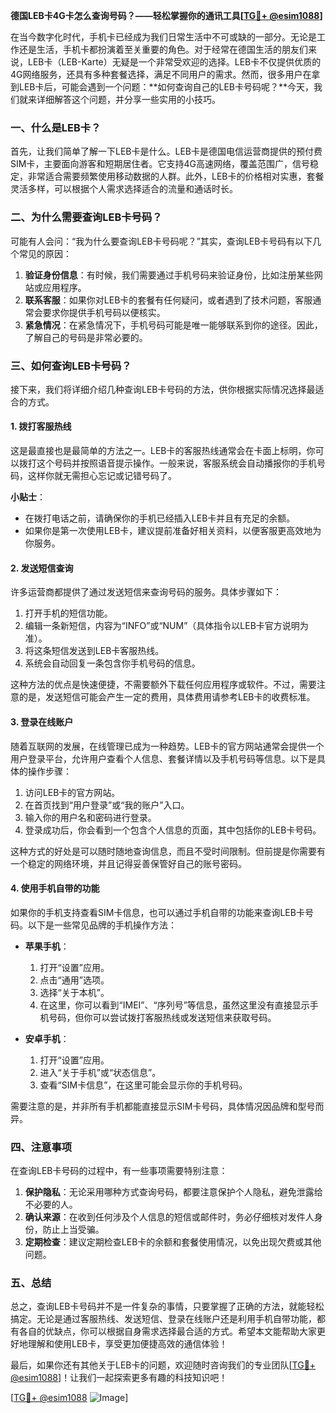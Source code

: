 **德国LEB卡4G卡怎么查询号码？——轻松掌握你的通讯工具[[TG💪+ @esim1088](https://t.me/s/esim1088)]**

在当今数字化时代，手机卡已经成为我们日常生活中不可或缺的一部分。无论是工作还是生活，手机卡都扮演着至关重要的角色。对于经常在德国生活的朋友们来说，LEB卡（LEB-Karte）无疑是一个非常受欢迎的选择。LEB卡不仅提供优质的4G网络服务，还具有多种套餐选择，满足不同用户的需求。然而，很多用户在拿到LEB卡后，可能会遇到一个问题：**如何查询自己的LEB卡号码呢？**今天，我们就来详细解答这个问题，并分享一些实用的小技巧。

### **一、什么是LEB卡？**

首先，让我们简单了解一下LEB卡是什么。LEB卡是德国电信运营商提供的预付费SIM卡，主要面向游客和短期居住者。它支持4G高速网络，覆盖范围广，信号稳定，非常适合需要频繁使用移动数据的人群。此外，LEB卡的价格相对实惠，套餐灵活多样，可以根据个人需求选择适合的流量和通话时长。

### **二、为什么需要查询LEB卡号码？**

可能有人会问：“我为什么要查询LEB卡号码呢？”其实，查询LEB卡号码有以下几个常见的原因：

1. **验证身份信息**：有时候，我们需要通过手机号码来验证身份，比如注册某些网站或应用程序。
2. **联系客服**：如果你对LEB卡的套餐有任何疑问，或者遇到了技术问题，客服通常会要求你提供手机号码以便核实。
3. **紧急情况**：在紧急情况下，手机号码可能是唯一能够联系到你的途径。因此，了解自己的号码是非常必要的。

### **三、如何查询LEB卡号码？**

接下来，我们将详细介绍几种查询LEB卡号码的方法，供你根据实际情况选择最适合的方式。

#### **1. 拨打客服热线**

这是最直接也是最简单的方法之一。LEB卡的客服热线通常会在卡面上标明，你可以拨打这个号码并按照语音提示操作。一般来说，客服系统会自动播报你的手机号码，这样你就无需担心忘记或记错号码了。

**小贴士**：
- 在拨打电话之前，请确保你的手机已经插入LEB卡并且有充足的余额。
- 如果你是第一次使用LEB卡，建议提前准备好相关资料，以便客服更高效地为你服务。

#### **2. 发送短信查询**

许多运营商都提供了通过发送短信来查询号码的服务。具体步骤如下：

1. 打开手机的短信功能。
2. 编辑一条新短信，内容为“INFO”或“NUM”（具体指令以LEB卡官方说明为准）。
3. 将这条短信发送到LEB卡客服热线。
4. 系统会自动回复一条包含你手机号码的信息。

这种方法的优点是快速便捷，不需要额外下载任何应用程序或软件。不过，需要注意的是，发送短信可能会产生一定的费用，具体费用请参考LEB卡的收费标准。

#### **3. 登录在线账户**

随着互联网的发展，在线管理已成为一种趋势。LEB卡的官方网站通常会提供一个用户登录平台，允许用户查看个人信息、套餐详情以及手机号码等信息。以下是具体的操作步骤：

1. 访问LEB卡的官方网站。
2. 在首页找到“用户登录”或“我的账户”入口。
3. 输入你的用户名和密码进行登录。
4. 登录成功后，你会看到一个包含个人信息的页面，其中包括你的LEB卡号码。

这种方式的好处是可以随时随地查询信息，而且不受时间限制。但前提是你需要有一个稳定的网络环境，并且记得妥善保管好自己的账号密码。

#### **4. 使用手机自带的功能**

如果你的手机支持查看SIM卡信息，也可以通过手机自带的功能来查询LEB卡号码。以下是一些常见品牌的手机操作方法：

- **苹果手机**：
  1. 打开“设置”应用。
  2. 点击“通用”选项。
  3. 选择“关于本机”。
  4. 在这里，你可以看到“IMEI”、“序列号”等信息，虽然这里没有直接显示手机号码，但你可以尝试拨打客服热线或发送短信来获取号码。

- **安卓手机**：
  1. 打开“设置”应用。
  2. 进入“关于手机”或“状态信息”。
  3. 查看“SIM卡信息”，在这里可能会显示你的手机号码。

需要注意的是，并非所有手机都能直接显示SIM卡号码，具体情况因品牌和型号而异。

### **四、注意事项**

在查询LEB卡号码的过程中，有一些事项需要特别注意：

1. **保护隐私**：无论采用哪种方式查询号码，都要注意保护个人隐私，避免泄露给不必要的人。
2. **确认来源**：在收到任何涉及个人信息的短信或邮件时，务必仔细核对发件人身份，防止上当受骗。
3. **定期检查**：建议定期检查LEB卡的余额和套餐使用情况，以免出现欠费或其他问题。

### **五、总结**

总之，查询LEB卡号码并不是一件复杂的事情，只要掌握了正确的方法，就能轻松搞定。无论是通过客服热线、发送短信、登录在线账户还是利用手机自带功能，都有各自的优缺点，你可以根据自身需求选择最合适的方式。希望本文能帮助大家更好地理解和使用LEB卡，享受更加便捷高效的通信体验！

最后，如果你还有其他关于LEB卡的问题，欢迎随时咨询我们的专业团队[[TG💪+ @esim1088](https://t.me/s/esim1088)]！让我们一起探索更多有趣的科技知识吧！

[[TG💪+ @esim1088](https://t.me/s/esim1088) ![Image](https://i.postimg.cc/4NQfJmqS/Snipaste-2025-05-13-00-14-12.png)]